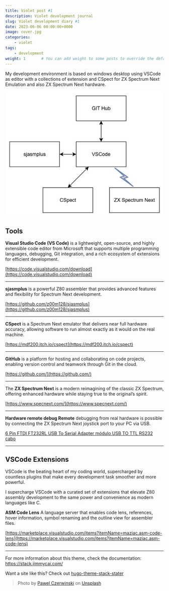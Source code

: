 ```yaml
---
title: Violet post #1
description: Violet development journal
slug: Violet development diary #1
date: 2023-06-06 00:00:00+0000
image: cover.jpg
categories:
    - violet
tags:
    - development
weight: 1       # You can add weight to some posts to override the default sorting (date descending)
---
```


My development environment is based on windows desktop using VSCode as editor with a collections of extension and CSpect for ZX Spectrum Next Emulation and also ZX Spectrum Next hardware.

![Diagram](diagram.jpg)

## Tools ##
**Visual Studio Code (VS Code)** is a lightweight, open-source, and highly extensible code editor from Microsoft that supports multiple programming languages, debugging, Git integration, and a rich ecosystem of extensions for efficient development.

 [https://code.visualstudio.com/download](https://code.visualstudio.com/download)

 ---
 
 **sjasmplus** is a powerful Z80 assembler that provides advanced features and flexibility for Spectrum Next development.

[https://github.com/z00m128/sjasmplus](https://github.com/z00m128/sjasmplus)

---

**CSpect** is a Spectrum Next emulator that delivers near full hardware accuracy, allowing software to run almost exactly as it would on the real machine.

[https://mdf200.itch.io/cspect](https://mdf200.itch.io/cspect)

---

**GitHub** is a platform for hosting and collaborating on code projects, enabling version control and teamwork through Git in the cloud.

[https://github.com/](https://github.com/)

---

The **ZX Spectrum Next** is a modern reimagining of the classic ZX Spectrum, offering enhanced hardware while staying true to the original’s spirit.

[https://www.specnext.com/](https://www.specnext.com/)

---

**Hardware remote debug Remote** debugging from real hardware is possible by connecting the ZX Spectrum Next joystick port to your PC via USB.

[6 Pin FTDI FT232RL USB To Serial Adapter módulo USB 
TO TTL RS232 cabo](https://www.amazon.es/-/pt/dp/B07LH95J24/ref=sr_1_2?crid=HSHSJ9CA7249&dib=eyJ2IjoiMSJ9.H2BTHlbtWYfLfNArbbhQroLZCqfoI7oux5ocaU7n9rcAlC3sCrMTz0vHL07LuAE4L72wNA9C11wxCg91MTZJsUDNNKzjlC4J99_zfO6JobPzPYyzZFtvCf8W9StuiN7-jo34oEvN1_Eufq6wMj6j7DfhXexiKsoVj2ahs7HEIIvrfsKMeTXtTFJWm2eIelB3BS4Cdna8WDzVPd7IAauclGdGXdqjtieaBjKvvxqz1zbZM2SHdKMXmKXOS6FqonOodlwqiudBe9ZWL6CddIhdIRiH7aA2xbfzL9iB-vr-Sgs.G2ulRaKX4CxV3tMt7OXhfnqcd59YwsDFoZIKz5yAg4U&dib_tag=se&keywords=6+Pin+FTDI+FT232RL+USB+To+Serial+Adapter+m%C3%B3dulo+USB+TO+TTL+RS232+cabo&qid=1756330702&s=electronics&sprefix=6+pin+ftdi+ft232rl+usb+to+serial+adapter+m%C3%B3dulo+usb+to+ttl+rs232+cabo%2Celectronics%2C223&sr=1-2)

---

## VSCode Extensions ##

VSCode is the beating heart of my coding world, supercharged by countless plugins that make every development task smoother and more powerful.

I supercharge VSCode with a curated set of extensions that elevate Z80 assembly development to the same power and convenience as modern languages like C.

**ASM Code Lens** A language server that enables code lens, references, hover information, symbol renaming and the outline view for assembler files.

[https://marketplace.visualstudio.com/items?itemName=maziac.asm-code-lens](https://marketplace.visualstudio.com/items?itemName=maziac.asm-code-lens)

---

For more information about this theme, check the documentation: https://stack.jimmycai.com/

Want a site like this? Check out [hugo-theme-stack-stater](https://github.com/CaiJimmy/hugo-theme-stack-starter)

> Photo by [Pawel Czerwinski](https://unsplash.com/@pawel_czerwinski) on [Unsplash](https://unsplash.com/)